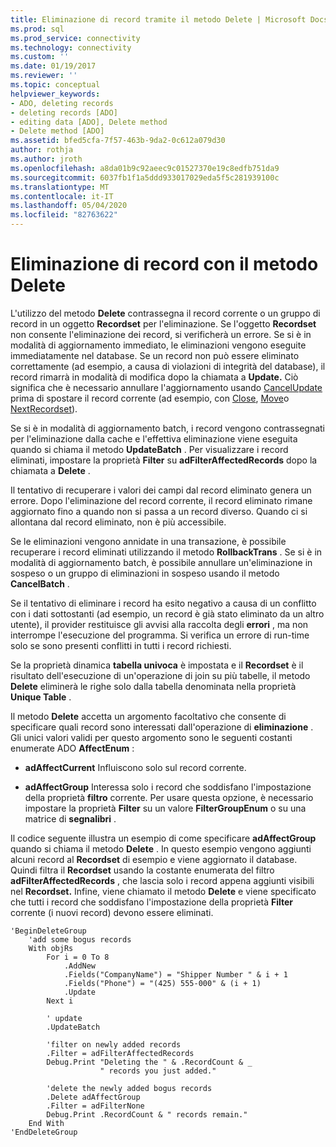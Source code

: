 ```yaml
---
title: Eliminazione di record tramite il metodo Delete | Microsoft Docs
ms.prod: sql
ms.prod_service: connectivity
ms.technology: connectivity
ms.custom: ''
ms.date: 01/19/2017
ms.reviewer: ''
ms.topic: conceptual
helpviewer_keywords:
- ADO, deleting records
- deleting records [ADO]
- editing data [ADO], Delete method
- Delete method [ADO]
ms.assetid: bfed5cfa-7f57-463b-9da2-0c612a079d30
author: rothja
ms.author: jroth
ms.openlocfilehash: a8da01b9c92aeec9c01527370e19c8edfb751da9
ms.sourcegitcommit: 6037fb1f1a5ddd933017029eda5f5c281939100c
ms.translationtype: MT
ms.contentlocale: it-IT
ms.lasthandoff: 05/04/2020
ms.locfileid: "82763622"
---
```

# <a name="deleting-records-using-the-delete-method"></a>Eliminazione di record con il metodo Delete
L'utilizzo del metodo **Delete** contrassegna il record corrente o un gruppo di record in un oggetto **Recordset** per l'eliminazione. Se l'oggetto **Recordset** non consente l'eliminazione dei record, si verificherà un errore. Se si è in modalità di aggiornamento immediato, le eliminazioni vengono eseguite immediatamente nel database. Se un record non può essere eliminato correttamente (ad esempio, a causa di violazioni di integrità del database), il record rimarrà in modalità di modifica dopo la chiamata a **Update.** Ciò significa che è necessario annullare l'aggiornamento usando [CancelUpdate](../../../ado/reference/ado-api/cancelupdate-method-ado.md) prima di spostare il record corrente (ad esempio, con [Close](../../../ado/reference/ado-api/close-method-ado.md), [Move](../../../ado/reference/ado-api/move-method-ado.md)o [NextRecordset](../../../ado/reference/ado-api/nextrecordset-method-ado.md)).  
  
 Se si è in modalità di aggiornamento batch, i record vengono contrassegnati per l'eliminazione dalla cache e l'effettiva eliminazione viene eseguita quando si chiama il metodo **UpdateBatch** . Per visualizzare i record eliminati, impostare la proprietà **Filter** su **adFilterAffectedRecords** dopo la chiamata a **Delete** .  
  
 Il tentativo di recuperare i valori dei campi dal record eliminato genera un errore. Dopo l'eliminazione del record corrente, il record eliminato rimane aggiornato fino a quando non si passa a un record diverso. Quando ci si allontana dal record eliminato, non è più accessibile.  
  
 Se le eliminazioni vengono annidate in una transazione, è possibile recuperare i record eliminati utilizzando il metodo **RollbackTrans** . Se si è in modalità di aggiornamento batch, è possibile annullare un'eliminazione in sospeso o un gruppo di eliminazioni in sospeso usando il metodo **CancelBatch** .  
  
 Se il tentativo di eliminare i record ha esito negativo a causa di un conflitto con i dati sottostanti (ad esempio, un record è già stato eliminato da un altro utente), il provider restituisce gli avvisi alla raccolta degli **errori** , ma non interrompe l'esecuzione del programma. Si verifica un errore di run-time solo se sono presenti conflitti in tutti i record richiesti.  
  
 Se la proprietà dinamica **tabella univoca** è impostata e il **Recordset** è il risultato dell'esecuzione di un'operazione di join su più tabelle, il metodo **Delete** eliminerà le righe solo dalla tabella denominata nella proprietà **Unique Table** .  
  
 Il metodo **Delete** accetta un argomento facoltativo che consente di specificare quali record sono interessati dall'operazione di **eliminazione** . Gli unici valori validi per questo argomento sono le seguenti costanti enumerate ADO **AffectEnum** :  
  
-   **adAffectCurrent** Influiscono solo sul record corrente.  
  
-   **adAffectGroup** Interessa solo i record che soddisfano l'impostazione della proprietà **filtro** corrente. Per usare questa opzione, è necessario impostare la proprietà **Filter** su un valore **FilterGroupEnum** o su una matrice di **segnalibri** .  
  
 Il codice seguente illustra un esempio di come specificare **adAffectGroup** quando si chiama il metodo **Delete** . In questo esempio vengono aggiunti alcuni record al **Recordset** di esempio e viene aggiornato il database. Quindi filtra il **Recordset** usando la costante enumerata del filtro **adFilterAffectedRecords** , che lascia solo i record appena aggiunti visibili nel **Recordset.** Infine, viene chiamato il metodo **Delete** e viene specificato che tutti i record che soddisfano l'impostazione della proprietà **Filter** corrente (i nuovi record) devono essere eliminati.  
  
```  
'BeginDeleteGroup  
    'add some bogus records  
    With objRs  
        For i = 0 To 8  
            .AddNew  
            .Fields("CompanyName") = "Shipper Number " & i + 1  
            .Fields("Phone") = "(425) 555-000" & (i + 1)  
            .Update  
        Next i  
  
        ' update  
        .UpdateBatch  
  
        'filter on newly added records  
        .Filter = adFilterAffectedRecords  
        Debug.Print "Deleting the " & .RecordCount & _  
                    " records you just added."  
  
        'delete the newly added bogus records  
        .Delete adAffectGroup  
        .Filter = adFilterNone  
        Debug.Print .RecordCount & " records remain."  
    End With  
'EndDeleteGroup  
```
